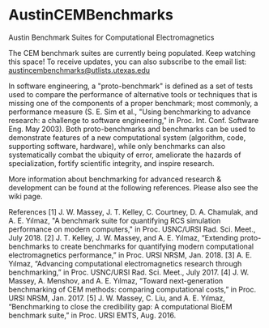 # AustinCEMBenchmarks
Austin Benchmark Suites for Computational Electromagnetics

The CEM benchmark suites are currently being populated. Keep watching this space! 
To receive updates, you can also subscribe to the email list: austincembenchmarks@utlists.utexas.edu

In software engineering, a "proto-benchmark" is defined as a set of tests used to compare the performance of alternative tools or techniques that is missing one of the components of a proper benchmark; most commonly, a performance measure (S. E. Sim et al., "Using benchmarking to advance research: a challenge to software engineering," in Proc. Int. Conf. Software Eng. May 2003). Both proto-benchmarks and benchmarks can be used to demonstrate features of a new computational system (algorithm, code, supporting software, hardware), while only benchmarks can also systematically combat the ubiquity of error, ameliorate the hazards of specialization, fortify scientific integrity, and inspire research.

More information about benchmarking for advanced research & development can be found at the following references. Please also see the wiki page.

References
[1] J. W. Massey, J. T. Kelley, C. Courtney, D. A. Chamulak, and A. E. Yılmaz, "A benchmark suite for quantifying RCS simulation performance on modern computers," in Proc. USNC/URSI Rad. Sci. Meet., July 2018.
[2]	J. T. Kelley, J. W. Massey, and A. E. Yılmaz, “Extending proto-benchmarks to create benchmarks for quantifying modern computational electromagnetics performance,” in Proc. URSI NRSM, Jan. 2018.
[3]	A. E. Yılmaz, “Advancing computational electromagnetics research through benchmarking,” in Proc. USNC/URSI Rad. Sci. Meet., July 2017.
[4]	J. W. Massey, A. Menshov, and A. E. Yılmaz, “Toward next-generation benchmarking of CEM methods: comparing computational costs,” in Proc. URSI NRSM, Jan. 2017.
[5]	J. W. Massey, C. Liu, and A. E. Yılmaz, “Benchmarking to close the credibility gap: A computational BioEM benchmark suite,” in Proc. URSI EMTS, Aug. 2016.


